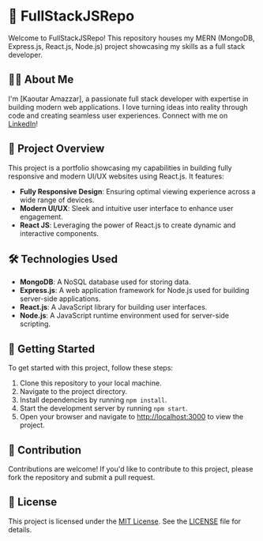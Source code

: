 # 🚀 FullStackJSRepo

Welcome to FullStackJSRepo! This repository houses my MERN (MongoDB, Express.js, React.js, Node.js) project showcasing my skills as a full stack developer.

## 👩‍💻 About Me
I'm [Kaoutar Amazzar], a passionate full stack developer with expertise in building modern web applications. I love turning ideas into reality through code and creating seamless user experiences. Connect with me on [LinkedIn](https://www.linkedin.com/in/amazzar-kaoutar/)!

## 🌟 Project Overview
This project is a portfolio showcasing my capabilities in building fully responsive and modern UI/UX websites using React.js. It features:
- **Fully Responsive Design**: Ensuring optimal viewing experience across a wide range of devices.
- **Modern UI/UX**: Sleek and intuitive user interface to enhance user engagement.
- **React JS**: Leveraging the power of React.js to create dynamic and interactive components.

## 🛠️ Technologies Used
- **MongoDB**: A NoSQL database used for storing data.
- **Express.js**: A web application framework for Node.js used for building server-side applications.
- **React.js**: A JavaScript library for building user interfaces.
- **Node.js**: A JavaScript runtime environment used for server-side scripting.

## 🚀 Getting Started
To get started with this project, follow these steps:
1. Clone this repository to your local machine.
2. Navigate to the project directory.
3. Install dependencies by running `npm install`.
4. Start the development server by running `npm start`.
5. Open your browser and navigate to [http://localhost:3000](http://localhost:3000) to view the project.

## 🤝 Contribution
Contributions are welcome! If you'd like to contribute to this project, please fork the repository and submit a pull request. 

## 📝 License
This project is licensed under the [MIT License](license). See the [LICENSE](license) file for details.
